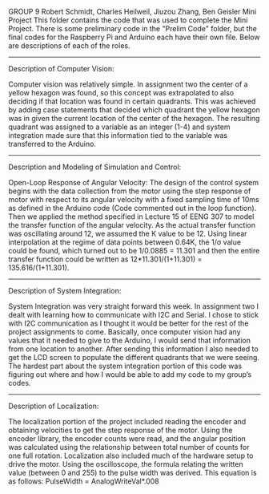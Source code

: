 GROUP 9
Robert Schmidt, Charles Heilweil, Jiuzou Zhang, Ben Geisler
Mini Project
This folder contains the code that was used to complete the Mini Project. There is some preliminary code in the "Prelim Code" folder,
but the final codes for the Raspberry Pi and Arduino each have their own file. Below are descriptions of each of the roles.

------------------------------------------------------------------------------------------------------------------------
Description of Computer Vision: 

Computer vision was relatively simple. In assignment two the center of a yellow hexagon was found, so this concept was extrapolated to also deciding if that location was found in certain quadrants. This was achieved by adding case statements that decided which quadrant the yellow hexagon was in given the current location of the center of the hexagon. The resulting quadrant was assigned to a variable as an integer (1-4) and system integration made sure that this information tied to the variable was transferred to the Arduino. 

------------------------------------------------------------------------------------------------------------------------
Description and Modeling of Simulation and Control: 

Open-Loop Response of Angular Velocity: 
The design of the control system begins with the data collection from the motor using the step response of motor with respect to its angular velocity with a fixed sampling time of 10ms as defined in the Arduino code (Code commented out in the loop function). Then we applied the method specified in Lecture 15 of EENG 307 to model the transfer function of the angular velocity. As the actual transfer function was oscillating around 12, we assumed the K value to be 12. Using linear interpolation at the regime of data points between 0.64K, the 1/σ value could be found, which turned out to be 1/0.0885 = 11.301 and then the entire transfer function could be written as 12*11.301/(1+11.301) = 135.616/(1+11.301). 

------------------------------------------------------------------------------------------------------------------------
Description of System Integration: 

System Integration was very straight forward this week. In assignment two I dealt with learning how to communicate with I2C and Serial. I chose to stick with I2C communication as I thought it would be better for the rest of the project assignments to come. Basically, once computer vision had any values that it needed to give to the Arduino, I would send that information from one location to another. After sending this information I also needed to get the LCD screen to populate the different quadrants that we were seeing. The hardest part about the system integration portion of this code was figuring out where and how I would be able to add my code to my group’s codes.   

------------------------------------------------------------------------------------------------------------------------
Description of Localization: 

The localization portion of the project included reading the encoder and obtaining velocities to get the step response of the motor. Using the encoder library, the encoder counts were read, and the angular position was calculated using the relationship between total number of counts for one full rotation. Localization also included much of the hardware setup to drive the motor. Using the oscilloscope, the formula relating the written value (between 0 and 255) to the pulse width was derived. This equation is as follows: PulseWidth = AnalogWriteVal*.008 
